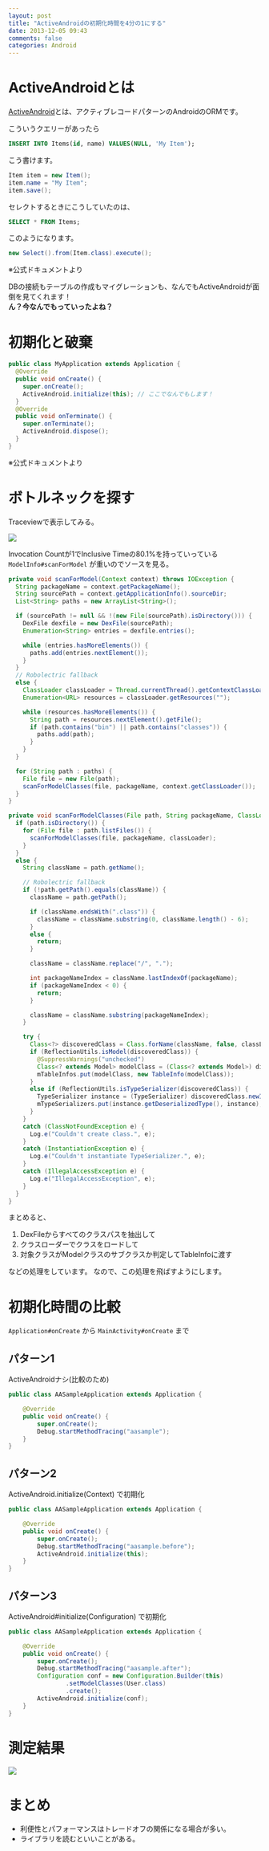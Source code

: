 ```yaml
---
layout: post
title: "ActiveAndroidの初期化時間を4分の1にする"
date: 2013-12-05 09:43
comments: false
categories: Android
---
```


# ActiveAndroidとは
[ActiveAndroid](http://www.activeandroid.com/)とは、アクティブレコードパターンのAndroidのORMです。

こういうクエリーがあったら

```sql
INSERT INTO Items(id, name) VALUES(NULL, 'My Item');
```

こう書けます。

```java
Item item = new Item();
item.name = "My Item";
item.save();
```

セレクトするときにこうしていたのは、

```sql
SELECT * FROM Items;
```

このようになります。

```java
new Select().from(Item.class).execute();
```

※公式ドキュメントより

DBの接続もテーブルの作成もマイグレーションも、なんでもActiveAndroidが面倒を見てくれます！  
**ん？今なんでもっていったよね？**

# 初期化と破棄

```java
public class MyApplication extends Application {
  @Override
  public void onCreate() {
    super.onCreate();
    ActiveAndroid.initialize(this); // ここでなんでもします！
  }
  @Override
  public void onTerminate() {
    super.onTerminate();
    ActiveAndroid.dispose();
  }
}
```

※公式ドキュメントより

# ボトルネックを探す
Traceviewで表示してみる。

![](https://dl.dropboxusercontent.com/u/54255753/blog/201312/traceview.png)

Invocation Countが1でInclusive Timeの80.1%を持っていっている `ModelInfo#scanForModel` が重いのでソースを見る。

```java
private void scanForModel(Context context) throws IOException {
  String packageName = context.getPackageName();
  String sourcePath = context.getApplicationInfo().sourceDir;
  List<String> paths = new ArrayList<String>();

  if (sourcePath != null && !(new File(sourcePath).isDirectory())) {
    DexFile dexfile = new DexFile(sourcePath);
    Enumeration<String> entries = dexfile.entries();

    while (entries.hasMoreElements()) {
      paths.add(entries.nextElement());
    }
  }
  // Robolectric fallback
  else {
    ClassLoader classLoader = Thread.currentThread().getContextClassLoader();
    Enumeration<URL> resources = classLoader.getResources("");

    while (resources.hasMoreElements()) {
      String path = resources.nextElement().getFile();
      if (path.contains("bin") || path.contains("classes")) {
        paths.add(path);
      }
    }
  }

  for (String path : paths) {
    File file = new File(path);
    scanForModelClasses(file, packageName, context.getClassLoader());
  }
}

private void scanForModelClasses(File path, String packageName, ClassLoader classLoader) {
  if (path.isDirectory()) {
    for (File file : path.listFiles()) {
      scanForModelClasses(file, packageName, classLoader);
    }
  }
  else {
    String className = path.getName();

    // Robolectric fallback
    if (!path.getPath().equals(className)) {
      className = path.getPath();

      if (className.endsWith(".class")) {
        className = className.substring(0, className.length() - 6);
      }
      else {
        return;
      }

      className = className.replace("/", ".");

      int packageNameIndex = className.lastIndexOf(packageName);
      if (packageNameIndex < 0) {
        return;
      }

      className = className.substring(packageNameIndex);
    }

    try {
      Class<?> discoveredClass = Class.forName(className, false, classLoader);
      if (ReflectionUtils.isModel(discoveredClass)) {
        @SuppressWarnings("unchecked")
        Class<? extends Model> modelClass = (Class<? extends Model>) discoveredClass;
        mTableInfos.put(modelClass, new TableInfo(modelClass));
      }
      else if (ReflectionUtils.isTypeSerializer(discoveredClass)) {
        TypeSerializer instance = (TypeSerializer) discoveredClass.newInstance();
        mTypeSerializers.put(instance.getDeserializedType(), instance);
      }
    }
    catch (ClassNotFoundException e) {
      Log.e("Couldn't create class.", e);
    }
    catch (InstantiationException e) {
      Log.e("Couldn't instantiate TypeSerializer.", e);
    }
    catch (IllegalAccessException e) {
      Log.e("IllegalAccessException", e);
    }
  }
}
```

まとめると、

1. DexFileからすべてのクラスパスを抽出して
2. クラスローダーでクラスをロードして
3. 対象クラスがModelクラスのサブクラスか判定してTableInfoに渡す

などの処理をしています。
なので、この処理を飛ばすようにします。

# 初期化時間の比較
`Application#onCreate` から `MainActivity#onCreate` まで

## パターン1

ActiveAndroidナシ(比較のため)

```java
public class AASampleApplication extends Application {

    @Override
    public void onCreate() {
        super.onCreate();
        Debug.startMethodTracing("aasample");
    }
}
```

## パターン2

ActiveAndroid.initialize(Context) で初期化

```java
public class AASampleApplication extends Application {

    @Override
    public void onCreate() {
        super.onCreate();
        Debug.startMethodTracing("aasample.before");
        ActiveAndroid.initialize(this);
    }
}
```

## パターン3

ActiveAndroid#initialize(Configuration) で初期化

```java
public class AASampleApplication extends Application {

    @Override
    public void onCreate() {
        super.onCreate();
        Debug.startMethodTracing("aasample.after");
        Configuration conf = new Configuration.Builder(this)
                .setModelClasses(User.class)
                .create();
        ActiveAndroid.initialize(conf);
    }
}
```

# 測定結果
![](https://dl.dropboxusercontent.com/u/54255753/blog/201312/initialize.png)

# まとめ
- 利便性とパフォーマンスはトレードオフの関係になる場合が多い。
- ライブラリを読むといいことがある。
